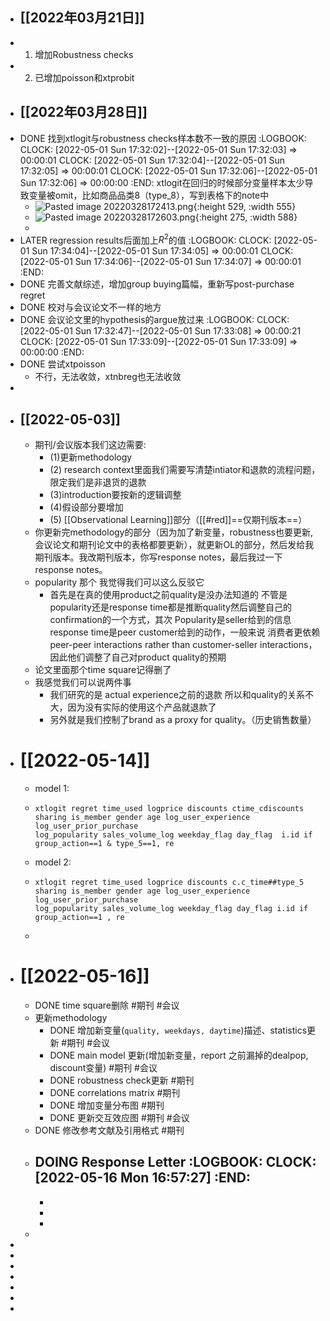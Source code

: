 - ## [[2022年03月21日]]
- 1. 增加Robustness checks
- 2. 已增加poisson和xtprobit
- ## [[2022年03月28日]]
- DONE 找到xtlogit与robustness checks样本数不一致的原因
  :LOGBOOK:
  CLOCK: [2022-05-01 Sun 17:32:02]--[2022-05-01 Sun 17:32:03] =>  00:00:01
  CLOCK: [2022-05-01 Sun 17:32:04]--[2022-05-01 Sun 17:32:05] =>  00:00:01
  CLOCK: [2022-05-01 Sun 17:32:06]--[2022-05-01 Sun 17:32:06] =>  00:00:00
  :END:
   xtlogit在回归的时候部分变量样本太少导致变量被omit，比如商品品类8（type_8），写到表格下的note中
	- ![Pasted image 20220328172413.png](../assets/Pasted_image_20220328172413_1651397352206_0.png){:height 529, :width 555}
	- ![Pasted image 20220328172603.png](../assets/Pasted_image_20220328172603_1651397461190_0.png){:height 275, :width 588}
	-
- LATER regression results后面加上$R^2$的值
  :LOGBOOK:
  CLOCK: [2022-05-01 Sun 17:34:04]--[2022-05-01 Sun 17:34:05] =>  00:00:01
  CLOCK: [2022-05-01 Sun 17:34:06]--[2022-05-01 Sun 17:34:07] =>  00:00:01
  :END:
- DONE 完善文献综述，增加group buying篇幅，重新写post-purchase regret
- DONE 校对与会议论文不一样的地方
- DONE 会议论文里的hypothesis的argue放过来
  :LOGBOOK:
  CLOCK: [2022-05-01 Sun 17:32:47]--[2022-05-01 Sun 17:33:08] =>  00:00:21
  CLOCK: [2022-05-01 Sun 17:33:09]--[2022-05-01 Sun 17:33:09] =>  00:00:00
  :END:
- DONE 尝试xtpoisson
	- 不行，无法收敛，xtnbreg也无法收敛
-
- ## [[2022-05-03]]
	- 期刊/会议版本我们这边需要:
		- (1)更新methodology
		- (2) research context里面我们需要写清楚intiator和退款的流程问题，限定我们是非退货的退款
		- (3)introduction要按新的逻辑调整
		- (4)假设部分要增加
		- (5) [[Observational Learning]]部分（[[#red]]==仅期刊版本==）
	- 你更新完methodology的部分（因为加了新变量，robustness也要更新,会议论文和期刊论文中的表格都要更新），就更新OL的部分，然后发给我期刊版本。我改期刊版本，你写response notes，最后我过一下response notes。
	- popularity 那个 我觉得我们可以这么反驳它
		- 首先是在真的使用product之前quality是没办法知道的 不管是popularity还是response time都是推断quality然后调整自己的confirmation的一个方式，其次 Popularity是seller给到的信息 response time是peer customer给到的动作，一般来说 消费者更依赖peer-peer interactions rather than customer-seller interactions，因此他们调整了自己对product quality的预期
	- 论文里面那个time square记得删了
	- 我感觉我们可以说两件事
		- 我们研究的是 actual experience之前的退款 所以和quality的关系不大，因为没有实际的使用这个产品就退款了
		- 另外就是我们控制了brand as a proxy for quality。（历史销售数量）
- # [[2022-05-14]]
	- model 1:
	- ```
	  xtlogit regret time_used logprice discounts ctime_cdiscounts sharing is_member gender age log_user_experience log_user_prior_purchase 
	  log_popularity sales_volume_log weekday_flag day_flag  i.id if group_action==1 & type_5==1, re
	  ```
	- model 2:
	- ```
	  xtlogit regret time_used logprice discounts c.c_time##type_5 sharing is_member gender age log_user_experience log_user_prior_purchase 
	  log_popularity sales_volume_log weekday_flag day_flag i.id if group_action==1 , re
	  ```
	-
- # [[2022-05-16]]
	- DONE time square删除 #期刊 #会议
	- 更新methodology
		- DONE 增加新变量(`quality, weekdays, daytime`)描述、statistics更新 #期刊 #会议
		- DONE main model 更新(增加新变量，report 之前漏掉的dealpop, discount变量) #期刊 #会议
		- DONE robustness check更新 #期刊
		- DONE correlations matrix #期刊
		- DONE 增加变量分布图 #期刊
		- DONE 更新交互效应图 #期刊 #会议
	- DONE 修改参考文献及引用格式 #期刊
	- DOING Response Letter
	  :LOGBOOK:
	  CLOCK: [2022-05-16 Mon 16:57:27]
	  :END:
		-
		-
		-
		-
	-
-
-
-
-
-
-
-